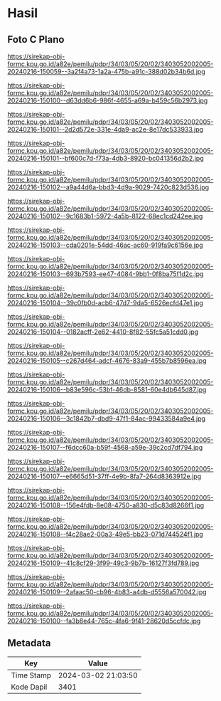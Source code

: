 # Hasil

## Foto C Plano

https://sirekap-obj-formc.kpu.go.id/a82e/pemilu/pdpr/34/03/05/20/02/3403052002005-20240216-150059--3a2f4a73-1a2a-475b-a91c-388d02b34b6d.jpg

https://sirekap-obj-formc.kpu.go.id/a82e/pemilu/pdpr/34/03/05/20/02/3403052002005-20240216-150100--d63dd6b6-986f-4655-a69a-b459c56b2973.jpg

https://sirekap-obj-formc.kpu.go.id/a82e/pemilu/pdpr/34/03/05/20/02/3403052002005-20240216-150101--2d2d572e-331e-4da9-ac2e-8e17dc533933.jpg

https://sirekap-obj-formc.kpu.go.id/a82e/pemilu/pdpr/34/03/05/20/02/3403052002005-20240216-150101--bf600c7d-f73a-4db3-8920-bc041356d2b2.jpg

https://sirekap-obj-formc.kpu.go.id/a82e/pemilu/pdpr/34/03/05/20/02/3403052002005-20240216-150102--a9a44d6a-bbd3-4d9a-9029-7420c823d536.jpg

https://sirekap-obj-formc.kpu.go.id/a82e/pemilu/pdpr/34/03/05/20/02/3403052002005-20240216-150102--9c1683b1-5972-4a5b-8122-68ec1cd242ee.jpg

https://sirekap-obj-formc.kpu.go.id/a82e/pemilu/pdpr/34/03/05/20/02/3403052002005-20240216-150103--cda0201e-54dd-46ac-ac60-919fa9c6156e.jpg

https://sirekap-obj-formc.kpu.go.id/a82e/pemilu/pdpr/34/03/05/20/02/3403052002005-20240216-150103--693b7593-ee47-4084-9bb1-0f8ba75f1d2c.jpg

https://sirekap-obj-formc.kpu.go.id/a82e/pemilu/pdpr/34/03/05/20/02/3403052002005-20240216-150104--39c0fb0d-acb6-47d7-9da5-6526ecfd47e1.jpg

https://sirekap-obj-formc.kpu.go.id/a82e/pemilu/pdpr/34/03/05/20/02/3403052002005-20240216-150104--0182acff-2e62-4410-8f82-55fc5a51cdd0.jpg

https://sirekap-obj-formc.kpu.go.id/a82e/pemilu/pdpr/34/03/05/20/02/3403052002005-20240216-150105--c267d464-adcf-4676-83a9-455b7b8596ea.jpg

https://sirekap-obj-formc.kpu.go.id/a82e/pemilu/pdpr/34/03/05/20/02/3403052002005-20240216-150106--b83e596c-53bf-46db-8581-60e4db645d87.jpg

https://sirekap-obj-formc.kpu.go.id/a82e/pemilu/pdpr/34/03/05/20/02/3403052002005-20240216-150106--3c1842b7-dbd9-47f1-84ac-99433584a9e4.jpg

https://sirekap-obj-formc.kpu.go.id/a82e/pemilu/pdpr/34/03/05/20/02/3403052002005-20240216-150107--f6dcc60a-b59f-4568-a59e-39c2cd7df794.jpg

https://sirekap-obj-formc.kpu.go.id/a82e/pemilu/pdpr/34/03/05/20/02/3403052002005-20240216-150107--e6665d51-37ff-4e9b-8fa7-264d8363912e.jpg

https://sirekap-obj-formc.kpu.go.id/a82e/pemilu/pdpr/34/03/05/20/02/3403052002005-20240216-150108--156e4fdb-8e08-4750-a830-d5c83d8266f1.jpg

https://sirekap-obj-formc.kpu.go.id/a82e/pemilu/pdpr/34/03/05/20/02/3403052002005-20240216-150108--f4c28ae2-00a3-49e5-bb23-071d744524f1.jpg

https://sirekap-obj-formc.kpu.go.id/a82e/pemilu/pdpr/34/03/05/20/02/3403052002005-20240216-150109--41c8cf29-3f99-49c3-9b7b-16127f3fd789.jpg

https://sirekap-obj-formc.kpu.go.id/a82e/pemilu/pdpr/34/03/05/20/02/3403052002005-20240216-150109--2afaac50-cb96-4b83-a4db-d5556a570042.jpg

https://sirekap-obj-formc.kpu.go.id/a82e/pemilu/pdpr/34/03/05/20/02/3403052002005-20240216-150100--fa3b8e44-765c-4fa6-9f41-28620d5ccfdc.jpg


## Metadata

| Key        | Value               |
| ---------- | ------------------- |
| Time Stamp | 2024-03-02 21:03:50 |
| Kode Dapil | 3401                |




